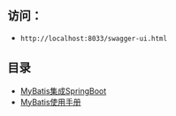 ## 访问：

- `http://localhost:8033/swagger-ui.html`

## 目录

- [MyBatis集成SpringBoot](notes/MyBatis集成SpringBoot.md)
- [MyBatis使用手册](notes/MyBatis使用手册.md)



